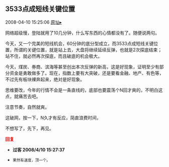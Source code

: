 ## 3533点成短线关键位置
2008-04-10 15:25:06
[原址▸](http://www.fxgan.com/chan_time/2008_01_06/943.htm)



 网络超级慢，登陆就用了10几分钟，什么写东西的心情都没有了。随便说两句。


 


 今天，又一个完美的短线机会，60分钟的底分型成立，而3533点成短线关键位置，所谓的关键位置，就是站上去，大盘将继续延续反弹，也就是2次探底结束；站不住，就必然再次探底，而且破底的机会极大。


 


 今天，煤炭、券商、滨海等甚至创出本次反弹的新高，这是好现象，证明至少有部分资金是勇敢做多了。现在，指数上要有大突破，还是要看金融、地产、有色等，不过先有板块裸奔起来，绝对是好现象。


 


 思维要改，今年的行情不会是一条直线的，底部也要震荡个N回才爽的，不明白这点，就痛苦去吧。


 


 注意节奏，自然就爽。


 


 这破网，按一下，N久才有反应，简直浪费时间，


 


 不想写了，先下，再见。





<font color='red'>**回复**</font>


- **过客 2008/4/10 15:27:37**
- ```
  果然有速度，顶一个。
  ```
